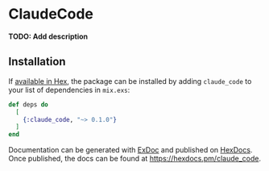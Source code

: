 # ClaudeCode

**TODO: Add description**

## Installation

If [available in Hex](https://hex.pm/docs/publish), the package can be installed
by adding `claude_code` to your list of dependencies in `mix.exs`:

```elixir
def deps do
  [
    {:claude_code, "~> 0.1.0"}
  ]
end
```

Documentation can be generated with [ExDoc](https://github.com/elixir-lang/ex_doc)
and published on [HexDocs](https://hexdocs.pm). Once published, the docs can
be found at <https://hexdocs.pm/claude_code>.

